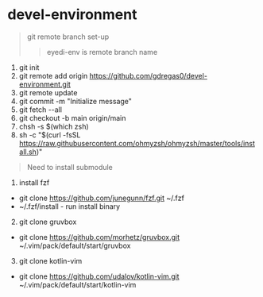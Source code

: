 # devel-environment    

> git remote branch set-up
>> eyedi-env is remote branch name

1. git init 
2. git remote add origin https://github.com/gdregas0/devel-environment.git   
3. git remote update   
4. git commit -m "Initialize message"
5. git fetch --all
6. git checkout -b main origin/main
7. chsh -s $(which zsh)
8. sh -c "$(curl -fsSL https://raw.githubusercontent.com/ohmyzsh/ohmyzsh/master/tools/install.sh)"

> Need to install submodule   
1. install fzf
- git clone https://github.com/junegunn/fzf.git ~/.fzf
- ~/.fzf/install   - run install binary

2. git clone gruvbox
- git clone https://github.com/morhetz/gruvbox.git ~/.vim/pack/default/start/gruvbox

3. git clone kotlin-vim
- git clone https://github.com/udalov/kotlin-vim.git ~/.vim/pack/default/start/kotlin-vim

